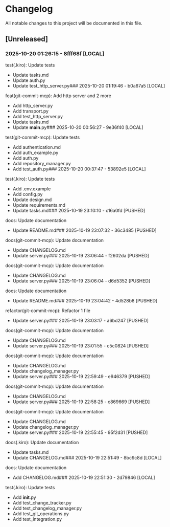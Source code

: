 # Changelog

All notable changes to this project will be documented in this file.

## [Unreleased]

### 2025-10-20 01:26:15 - 8fff68f [LOCAL]

test(.kiro): Update tests

- Update tasks.md
- Update auth.py
- Update test_http_server.py### 2025-10-20 01:19:46 - b0a67a5 [LOCAL]

feat(git-commit-mcp): Add http server and 2 more

- Add http_server.py
- Add transport.py
- Add test_http_server.py
- Update tasks.md
- Update __main__.py### 2025-10-20 00:56:27 - 9e36f40 [LOCAL]

test(git-commit-mcp): Update tests

- Add authentication.md
- Add auth_example.py
- Add auth.py
- Add repository_manager.py
- Add test_auth.py### 2025-10-20 00:37:47 - 53892e5 [LOCAL]

test(.kiro): Update tests

- Add .env.example
- Add config.py
- Update design.md
- Update requirements.md
- Update tasks.md### 2025-10-19 23:10:10 - c16a0fd [PUSHED]

docs: Update documentation

- Update README.md### 2025-10-19 23:07:32 - 36c3485 [PUSHED]

docs(git-commit-mcp): Update documentation

- Update CHANGELOG.md
- Update server.py### 2025-10-19 23:06:44 - f2602da [PUSHED]

docs(git-commit-mcp): Update documentation

- Update CHANGELOG.md
- Update server.py### 2025-10-19 23:06:04 - d6d5352 [PUSHED]

docs: Update documentation

- Update README.md### 2025-10-19 23:04:42 - 4d528b8 [PUSHED]

refactor(git-commit-mcp): Refactor 1 file

- Update server.py### 2025-10-19 23:03:17 - a6bd247 [PUSHED]

docs(git-commit-mcp): Update documentation

- Update CHANGELOG.md
- Update server.py### 2025-10-19 23:01:55 - c5c0824 [PUSHED]

docs(git-commit-mcp): Update documentation

- Update CHANGELOG.md
- Update changelog_manager.py
- Update server.py### 2025-10-19 22:59:49 - e946379 [PUSHED]

docs(git-commit-mcp): Update documentation

- Update CHANGELOG.md
- Update server.py### 2025-10-19 22:58:25 - c869669 [PUSHED]

docs(git-commit-mcp): Update documentation

- Update CHANGELOG.md
- Update changelog_manager.py
- Update server.py### 2025-10-19 22:55:45 - 95f2d31 [PUSHED]

docs(.kiro): Update documentation

- Update tasks.md
- Update CHANGELOG.md### 2025-10-19 22:51:49 - 8bc9c8d [LOCAL]

docs: Update documentation

- Add CHANGELOG.md### 2025-10-19 22:51:30 - 2d79846 [LOCAL]

test(.kiro): Update tests

- Add __init__.py
- Add test_change_tracker.py
- Add test_changelog_manager.py
- Add test_git_operations.py
- Add test_integration.py